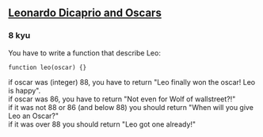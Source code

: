 <h2><a href=https://www.codewars.com/kata/56d49587df52101de70011e4/train/javascript target="_blank">Leonardo Dicaprio and Oscars</a></h2><h3>8 kyu</h3><p>You have to write a function that describe Leo:</p><pre style="display: none;"><code class="language-python"><span class="cm-keyword">def</span> <span class="cm-def">leo</span>(<span class="cm-variable">oscar</span>):  <span class="cm-keyword">pass</span></code></pre><pre><code class="language-javascript"><span class="cm-keyword">function</span> <span class="cm-def">leo</span>(<span class="cm-def">oscar</span>) {}</code></pre><pre style="display: none;"><code class="language-elixir"><span class="cm-keyword">def</span> <span class="cm-def">leo</span>(<span class="cm-variable">oscar</span>) <span class="cm-keyword">do</span>  <span class="cm-comment"># ...</span><span class="cm-keyword">end</span></code></pre><p>if oscar was (integer) 88, you have to return "Leo finally won the oscar! Leo is happy".<br>if oscar was 86, you have to return "Not even for Wolf of wallstreet?!"<br>if it was not 88 or 86 (and below 88) you should return "When will you give Leo an Oscar?"<br>if it was over 88 you should return "Leo got one already!"</p>